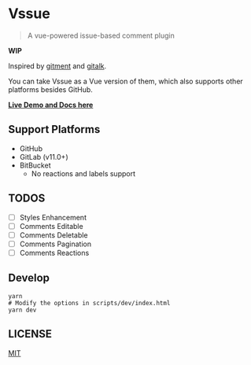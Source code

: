# Vssue

> A vue-powered issue-based comment plugin

**WIP**

Inspired by [gitment](https://github.com/imsun/gitment) and [gitalk](https://github.com/gitalk/gitalk).

You can take Vssue as a Vue version of them, which also supports other platforms besides GitHub.

[**Live Demo and Docs here**](https://vssue.js.org)

## Support Platforms

- GitHub
- GitLab (v11.0+)
- BitBucket
  - No reactions and labels support

## TODOS

- [ ] Styles Enhancement
- [ ] Comments Editable
- [ ] Comments Deletable
- [ ] Comments Pagination
- [ ] Comments Reactions

## Develop

```shell
yarn
# Modify the options in scripts/dev/index.html
yarn dev
```

## LICENSE

[MIT](./LICENSE)
